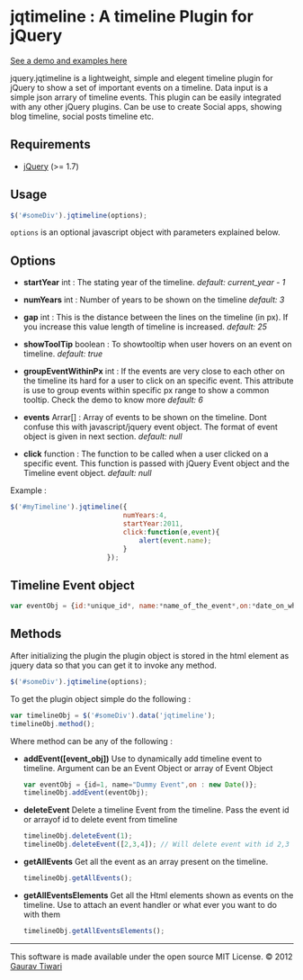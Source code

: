 jqtimeline : A timeline Plugin for jQuery
=========================================

[See a demo and examples here](http://goto.io/jqtimeline/)

jquery.jqtimeline is a lightweight, simple and elegent timeline plugin for jQuery to show a set of important events on a timeline. Data input is a simple json arrary of timeline events. This plugin can be easily integrated with any other jQuery plugins. Can be use to create Social apps, showing blog timeline, social posts timeline etc.

Requirements
------------
* [jQuery](http://jquery.com/) (>= 1.7)

Usage
-----

```javascript
$('#someDiv').jqtimeline(options);
```

```options``` is an optional javascript object with parameters explained below.

Options
-------

- **startYear**
int : The stating year of the timeline. 
*default: current_year - 1*

- **numYears**
int : Number of years to be shown on the timeline
*default: 3*

- **gap**
int : This is the distance between the lines on the timeline (in px). If you increase this value length of timeline is increased.
*default: 25*

- **showToolTip**
boolean : To showtooltip when user hovers on an event on timeline.
*default: true*

- **groupEventWithinPx**
int : If the events are very close to each other on the timeline its hard for a user to click on an specific event. This attribute is use to group events within specific px range to show a common tooltip. Check the demo to know more 
*default: 6*

- **events**
Arrar[] : Array of events to be shown on the timeline. Dont confuse this with javascript/jquery event object. The format of event object is given in next section.
*default: null*

- **click**
function : The function to be called when a user clicked on a specific event. This function is passed with jQuery Event object and the Timeline event object.
*default: null*

Example : 
```javascript
$('#myTimeline').jqtimeline({
							numYears:4,
							startYear:2011,
							click:function(e,event){
								alert(event.name);
							}
						});
```

Timeline Event object
---------------------

```javascript
var eventObj = {id:*unique_id*, name:*name_of_the_event*,on:*date_on_which_event_occured*};
```

Methods
-------

After initializing the plugin the plugin object is stored in the html element as jquery data so that you can get it to invoke any method.

```javascript
$('#someDiv').jqtimeline(options);
```
To get the plugin object simple do the following :

```javascript
var timelineObj = $('#someDiv').data('jqtimeline');
timelineObj.method();
```

Where method can be any of the following : 

- **addEvent([event_obj])**
Use to dynamically add timeline event to timeline. Argument can be an Event Object or array of Event Object

	```javascript
	var eventObj = {id=1, name="Dummy Event",on : new Date()};
	timelineObj.addEvent(eventObj);
	```

- **deleteEvent**
Delete a timeline Event from the timeline. Pass the event id or arrayof id to delete event from timeline

	```javascript
	timelineObj.deleteEvent(1);
	timelineObj.deleteEvent([2,3,4]); // Will delete event with id 2,3 and 4
	```

- **getAllEvents**
Get all the event as an array present on the timeline. 

	```javascript
	timelineObj.getAllEvents();
	```

- **getAllEventsElements**
Get all the Html elements shown as events on the timeline. Use to attach an event handler or what ever you want to do with them

	```javascript
	timelineObj.getAllEventsElements();
	```
- - -

This software is made available under the open source MIT License. &copy; 2012 [Gaurav Tiwari](http://www.goto.io)